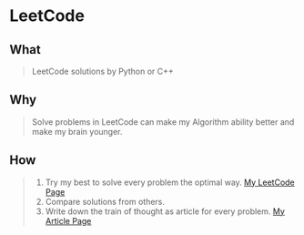 # LeetCode
## What 
> LeetCode solutions by Python or C++

## Why
> Solve problems in LeetCode can make my Algorithm ability better and make my brain younger.

## How
> 1. Try my best to solve every problem the optimal way. [My LeetCode Page](https://leetcode.com/fengyajie/)
> 2. Compare solutions from others.
> 3. Write down the train of thought as article for every problem. [My Article Page](http://yaje.fun/AI/)
